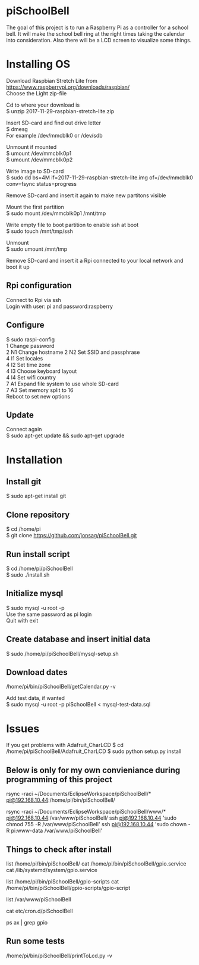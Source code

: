 # piSchoolBell
The goal of this project is to run a Raspberry Pi as a controller for a school bell. It will make the school bell ring at the right times taking the calendar into consideration. Also there will be a LCD screen to visualize some things.

Installing OS
=============================
Download Raspbian Stretch Lite from https://www.raspberrypi.org/downloads/raspbian/  
Choose the Light zip-file  

Cd to where your download is  
$ unzip 2017-11-29-raspbian-stretch-lite.zip  

Insert SD-card and find out drive letter  
$ dmesg  
For example /dev/mmcblk0 or /dev/sdb  

Unmount if mounted  
$ umount /dev/mmcblk0p1  
$ umount /dev/mmcblk0p2  

Write image to SD-card  
$ sudo dd bs=4M if=2017-11-29-raspbian-stretch-lite.img of=/dev/mmcblk0 conv=fsync status=progress 

Remove SD-card and insert it again to make new partitons visible     

Mount the first partition  
$ sudo mount /dev/mmcblk0p1 /mnt/tmp  

Write empty file to boot partition to enable ssh at boot  
$ sudo touch /mnt/tmp/ssh  

Unmount  
$ sudo umount /mnt/tmp  

Remove SD-card and insert it a Rpi connected to your local network and boot it up 

Rpi configuration
-----------------------------
Connect to Rpi via ssh  
Login with user: pi and password:raspberry   

Configure
-----------------------------
$ sudo raspi-config   
1		Change password  
2 N1	Change hostname 
2 N2	Set SSID and passphrase   
4 I1	Set locales  
4 I2	Set time zone  
4 I3	Choose keyboard layout    
4 I4	Set wifi country  
7 A1	Expand file system to use whole SD-card  
7 A3	Set memory split to 16  
Reboot to set new options  

Update
-----------------------------
Connect again  
$ sudo apt-get update && sudo apt-get upgrade

Installation
============================= 

Install git
-----------------------------
$ sudo apt-get install git  

Clone repository
-----------------------------
$ cd /home/pi  
$ git clone https://github.com/jonsag/piSchoolBell.git  

Run install script
-----------------------------
$ cd /home/pi/piSchoolBell  
$ sudo ./install.sh  

Initialize mysql
-----------------------------
$ sudo mysql -u root -p  
Use the same password as pi login  
Quit with exit  

Create database and insert initial data
-----------------------------
$ sudo /home/pi/piSchoolBell/mysql-setup.sh  

Download dates
-----------------------------
/home/pi/bin/piSchoolBell/getCalendar.py -v  

Add test data, if wanted  
$ sudo mysql -u root -p piSchoolBell < mysql-test-data.sql  

Issues
=============================
If you get problems with Adafruit_CharLCD
$ cd /home/pi/piSchoolBell/Adafruit_CharLCD
$ sudo python setup.py install
 

Below is only for my own convieniance during programming of this project
-----------------------------
rsync -raci ~/Documents/EclipseWorkspace/piSchoolBell/* pi@192.168.10.44:/home/pi/bin/piSchoolBell/

rsync -raci ~/Documents/EclipseWorkspace/piSchoolBell/www/* pi@192.168.10.44:/var/www/piSchoolBell/
ssh pi@192.168.10.44 'sudo chmod 755 -R /var/www/piSchoolBell'
ssh pi@192.168.10.44 'sudo chown -R pi:www-data /var/www/piSchoolBell'



Things to check after install
-----------------------------
list /home/pi/bin/piSchoolBell/
cat /home/pi/bin/piSchoolBell/gpio.service
cat /lib/systemd/system/gpio.service

list /home/pi/bin/piSchoolBell/gpio-scripts
cat /home/pi/bin/piSchoolBell/gpio-scripts/gpio-script

list /var/www/piSchoolBell

cat etc/cron.d/piSchoolBell

ps ax | grep gpio

Run some tests
-----------------------------
/home/pi/bin/piSchoolBell/printToLcd.py -v













